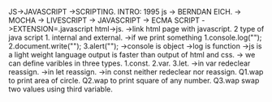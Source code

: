 JS->JAVASCRIPT
->SCRIPTING.
INTRO:
1995 js -> BERNDAN EICH.
-> MOCHA
-> LIVESCRIPT
-> JAVASCRIPT
-> ECMA SCRIPT
->EXTENSION=.javascript
html->js.
->link html page with javascript.
2 type of java script 1. internal and external.
->if we print something 
1.console.log("");
2.document.write("");
3.alert("");
->console is object
->log is function
->js is a light weight language output is faster than output of html and css.
-> we can define varibles in three types.
1.const.
2.var.
3.let.
->in  var redeclear reassign.
->in let reassign.
->in const neither redeclear nor reassign.
Q1.wap to print area of circle.
Q2.wap to print square of any number.
Q3.wap swap two values using third variable.
